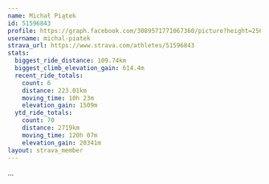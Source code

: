 ```yaml
---
name: Michał Piątek
id: 51596843
profile: https://graph.facebook.com/3089571771067360/picture?height=256&width=256
username: michal-piatek
strava_url: https://www.strava.com/athletes/51596843
stats:
  biggest_ride_distance: 109.74km
  biggest_climb_elevation_gain: 614.4m
  recent_ride_totals:
    count: 6
    distance: 223.01km
    moving_time: 10h 23m
    elevation_gain: 1509m
  ytd_ride_totals:
    count: 70
    distance: 2719km
    moving_time: 120h 07m
    elevation_gain: 20341m
layout: strava_member
--- 
```

...
